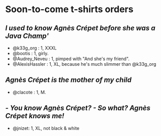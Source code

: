 # Soon-to-come t-shirts orders
## *I used to know Agnès Crépet before she was a Java Champ'*

- @k33g_org : 1, XXXL
- @bootis : 1, girly.
- @Audrey_Neveu : 1, pimped with "And she's my friend".
- @AlexisHassler : 1, XL, because he's much slimmer than @k33g_org

## *Agnès Crépet is the mother of my child*

- @clacote : 1, M.

## *- You know Agnès Crépet? - So what? Agnès Crépet knows me!*

- @jnizet: 1, XL, not black & white


